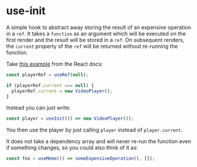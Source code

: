 # use-init

A simple hook to abstract away storing the result of an expensive operation in a `ref`. It takes a `function` as an argument which will be executed on the first render and the result will be stored in a `ref`. On subsequent renders, the `current` property of the `ref` will be returned without re-running the function.

Take [this example](https://react.dev/reference/react/useRef#avoiding-recreating-the-ref-contents) from the React docs:

```jsx
const playerRef = useRef(null);

if (playerRef.current === null) {
  playerRef.current = new VideoPlayer();
}
```
Instead you can just write:

```jsx
const player = useInit(() => new VideoPlayer());
```

You then use the player by just calling `player` instead of `player.current`.

It does not take a dependency array and will never re-run the function even if something changes, so you could also think of it as:

```jsx
const foo = useMemo(() => someExpensiveOperation(), []);
```
